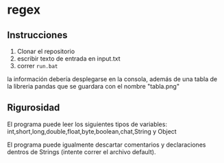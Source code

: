# regex
## Instrucciones
1. Clonar el repositorio
2. escribir texto de entrada en input.txt
3. correr `run.bat`

la información debería desplegarse en la consola, además de una tabla de la libreria pandas que se guardara con el nombre "tabla.png"

## Rigurosidad
El programa puede leer los siguientes tipos de variables: int,short,long,double,float,byte,boolean,chat,String y Object

El programa puede igualmente descartar comentarios y declaraciones dentros de Strings (intente correr el archivo default).


